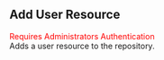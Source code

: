 ## Add User Resource
<span style="color:red">Requires Administrators Authentication</span>  
Adds a user resource to the repository.
